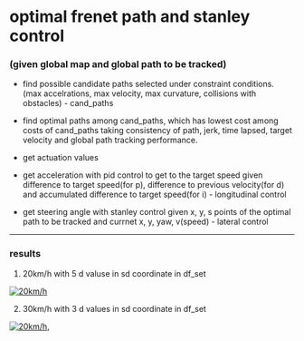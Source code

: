 # optimal frenet path and stanley control


### (given global map and global path to be tracked)


- find possible candidate paths selected under constraint conditions. (max accelrations, max velocity, max curvature, collisions with obstacles) - cand_paths

- find optimal paths among cand_paths, which has lowest cost among costs of cand_paths taking consistency of path, jerk, time lapsed, target velocity and global path tracking performance.

- get actuation values

- get acceleration with pid control to get to the target speed given difference to target speed(for p), difference to previous velocity(for d) and accumulated difference to target speed(for i) - longitudinal control

- get steering angle with stanley control given x, y, s points of the optimal path to be tracked and currnet x, y, yaw, v(speed) - lateral control

***

### results
1. 20km/h with 5 d valuse in sd coordinate in df_set

[![20km/h](https://img.youtube.com/vi/2tYRtg-Atvw/sddefault.jpg)](https://www.youtube.com/watch?v=2tYRtg-Atvw)

2. 30km/h with 3 d values in sd coordinate in df_set

[![20km/h](https://img.youtube.com/vi/J3nuulkmOPE/sddefault.jpg)](https://www.youtube.com/watch?v=J3nuulkmOPE), 

